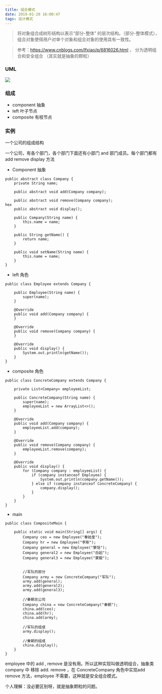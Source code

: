 ```yaml
---
title: 组合模式
date: 2019-01-20 16:00:47
tags: 设计模式
---
```



> 将对象组合成树形结构以表示“部分-整体” 的层次结构。（部分-整体模式），组合对象使得用户对单个对象和组合对象的使用具有一致性。

> 参考：https://www.cnblogs.com/lfxiao/p/6816026.html ， 分为透明组合和安全组合 （其实就是抽象的颗粒）


### UML

![](https://beer-1256523277.cos.ap-shanghai.myqcloud.com/blog/composite.png
)

<!--more-->

### 组成

- component 抽象 
- left 叶子节点
- composite  有枝节点

### 实例 

一个公司的组成结构

一个公司，有各个部门，各个部门下面还有小部门 and 部门成员。每个部门都有 add remove display 方法



- Component 抽象
```
public abstract class Company {
    private String name;

    public abstract void add(Company company);

    public abstract void remove(Company company);
hex
    public abstract void display();

    public Company(String name) {
        this.name = name;
    }

    public String getName() {
        return name;
    }

    public void setName(String name) {
        this.name = name;
    }
}
```
- left 角色
```
public class Employee extends Company {

    public Employee(String name) {
        super(name);
    }

    @Override
    public void add(Company company) {
    }

    @Override
    public void remove(Company company) {
    }

    @Override
    public void display() {
        System.out.println(getName());
    }
}
```

- composite 角色
```
public class ConcreteCompany extends Company {

    private List<Company> employeeList;

    public ConcreteCompany(String name) {
        super(name);
        employeeList = new ArrayList<>();
    }

    @Override
    public void add(Company company) {
        employeeList.add(company);
    }

    @Override
    public void remove(Company company) {
        employeeList.remove(company);
    }

    @Override
    public void display() {
        for (Company company : employeeList) {
            if (company instanceof Employee) {
                System.out.println(company.getName());
            } else if (company instanceof ConcreteCompany) {
                company.display();
            }
        }
    }
}
```

- main 
```
public class CompositeMain {

    public static void main(String[] args) {
        Company ceo = new Employee("秦始皇");
        Company hr = new Employee("李斯");
        Company general = new Employee("蒙恬");
        Company general2 = new Employee("白起");
        Company general3 = new Employee("蒙毅");


        //军队的部分
        Company army = new ConcreteCompany("军队");
        army.add(general);
        army.add(general2);
        army.add(general3);

        //秦朝总公司
        Company china = new ConcreteCompany("秦朝");
        china.add(ceo);
        china.add(hr);
        china.add(army);

        //军队的组成
        army.display();

        //秦朝的组成
        china.display();
    }
}

```
employee 中的  add , remove 是没有用。所以这种实现叫做透明组合，抽象类company 中 移除 add. remove ，在 ConcreteCompany 角色中实现add remove 方法，employee 不需要，这种就是安全组合模式。


个人理解：没必要区别呀，就是抽象颗粒的问题。